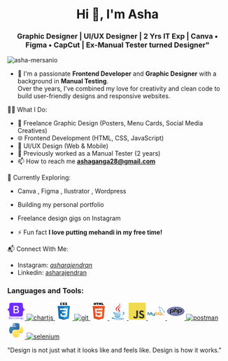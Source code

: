 <h1 align="center">Hi 👋, I'm Asha</h1>
<h3 align="center">Graphic Designer | UI/UX Designer | 2 Yrs IT Exp | Canva • Figma • CapCut | Ex-Manual Tester turned Designer"</h3>

<p align="left"> <img src="https://komarev.com/ghpvc/?username=asha-mersanio&label=Profile%20views&color=0e75b6&style=flat" alt="asha-mersanio" /> </p>

- 🔭 I'm a passionate **Frontend Developer** and **Graphic Designer** with a background in **Manual Testing**.  
Over the years, I’ve combined my love for creativity and clean code to build user-friendly designs and responsive websites.

👩‍💻 What I Do:
- 🎨 Freelance Graphic Design (Posters, Menu Cards, Social Media Creatives)
- 🌐 Frontend Development (HTML, CSS, JavaScript)
- 📱 UI/UX Design (Web & Mobile)
- 🧪 Previously worked as a Manual Tester (2 years)
- 📫 How to reach me **ashaganga28@gmail.com**

 🚀 Currently Exploring:
- Canva , Figma , Ilustrator , Wordpress
- Building my personal portfolio
- Freelance design gigs on Instagram


- ⚡ Fun fact **I love putting mehandi in my free time!**

📬 Connect With Me:
- Instagram: [_asharajendran_](https://www.instagram.com/_asharajendran_/)
- Linkedin: [asharajendran ](https://www.linkedin.com/in/ashadesigns)

<h3 align="left">Languages and Tools:</h3>
<p align="left"> <a href="https://getbootstrap.com" target="_blank" rel="noreferrer"> <img src="https://raw.githubusercontent.com/devicons/devicon/master/icons/bootstrap/bootstrap-plain-wordmark.svg" alt="bootstrap" width="40" height="40"/> </a> <a href="https://www.chartjs.org" target="_blank" rel="noreferrer"> <img src="https://www.chartjs.org/media/logo-title.svg" alt="chartjs" width="40" height="40"/> </a> <a href="https://www.w3schools.com/css/" target="_blank" rel="noreferrer"> <img src="https://raw.githubusercontent.com/devicons/devicon/master/icons/css3/css3-original-wordmark.svg" alt="css3" width="40" height="40"/> </a> <a href="https://git-scm.com/" target="_blank" rel="noreferrer"> <img src="https://www.vectorlogo.zone/logos/git-scm/git-scm-icon.svg" alt="git" width="40" height="40"/> </a> <a href="https://www.w3.org/html/" target="_blank" rel="noreferrer"> <img src="https://raw.githubusercontent.com/devicons/devicon/master/icons/html5/html5-original-wordmark.svg" alt="html5" width="40" height="40"/> </a> <a href="https://www.java.com" target="_blank" rel="noreferrer"> <img src="https://raw.githubusercontent.com/devicons/devicon/master/icons/java/java-original.svg" alt="java" width="40" height="40"/> </a> <a href="https://developer.mozilla.org/en-US/docs/Web/JavaScript" target="_blank" rel="noreferrer"> <img src="https://raw.githubusercontent.com/devicons/devicon/master/icons/javascript/javascript-original.svg" alt="javascript" width="40" height="40"/> </a> <a href="https://www.mysql.com/" target="_blank" rel="noreferrer"> <img src="https://raw.githubusercontent.com/devicons/devicon/master/icons/mysql/mysql-original-wordmark.svg" alt="mysql" width="40" height="40"/> </a> <a href="https://www.php.net" target="_blank" rel="noreferrer"> <img src="https://raw.githubusercontent.com/devicons/devicon/master/icons/php/php-original.svg" alt="php" width="40" height="40"/> </a> <a href="https://postman.com" target="_blank" rel="noreferrer"> <img src="https://www.vectorlogo.zone/logos/getpostman/getpostman-icon.svg" alt="postman" width="40" height="40"/> </a> <a href="https://www.python.org" target="_blank" rel="noreferrer"> <img src="https://raw.githubusercontent.com/devicons/devicon/master/icons/python/python-original.svg" alt="python" width="40" height="40"/> </a> <a href="https://www.selenium.dev" target="_blank" rel="noreferrer"> <img src="https://raw.githubusercontent.com/detain/svg-logos/780f25886640cef088af994181646db2f6b1a3f8/svg/selenium-logo.svg" alt="selenium" width="40" height="40"/> </a> </p>

"Design is not just what it looks like and feels like. Design is how it works."
